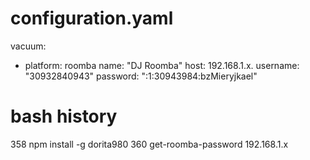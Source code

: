 # configuration.yaml
vacuum:
  - platform: roomba
    name: "DJ Roomba"
    host: 192.168.1.x.
    username: "30932840943"
    password: ":1:30943984:bzMieryjkael"

# bash history
358  npm install -g dorita980
360  get-roomba-password 192.168.1.x
